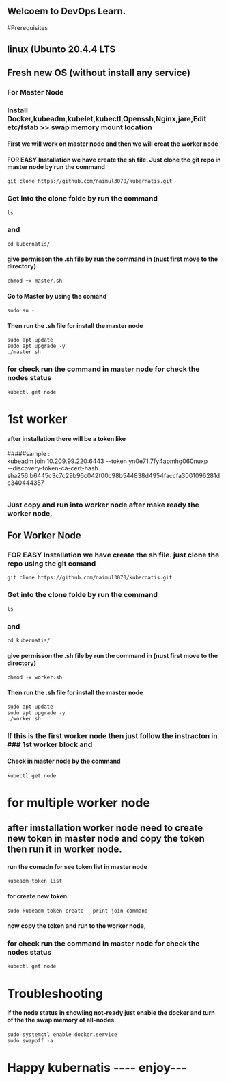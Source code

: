 ## Welcoem to DevOps Learn.

#Prerequisites
## linux (Ubunto 20.4.4 LTS
## Fresh new OS (without install any service)

### For Master Node

### Install Docker,kubeadm,kubelet,kubectl,Openssh,Nginx,jare,Edit etc/fstab >> swap memory mount location

#### First we will work on master node and then we will creat the worker node

#### FOR EASY Installation we have create the sh file. Just clone the git repo in master node by run the command
    git clone https://github.com/naimul3070/kubernatis.git   
### Get into the clone folde by run the command 
    ls
### and
    cd kubernatis/   
#### give permisson the .sh file by run the command in (nust first move to the directory)
    chmod +x master.sh   
#### Go to Master by using the comand
    sudo su -
#### Then run the .sh file for install the master node 
    sudo apt update
    sudo apt upgrade -y
    ./master.sh
### for check run the command in master node for check the nodes status
    kubectl get node
# 1st worker 

#### after installation there will be a token like 

#####sample :  
kubeadm join 10.209.99.220:6443 --token yn0e71.7fy4apmhg060nuxp \
--discovery-token-ca-cert-hash sha256:b6445c3c7c29b96c042f00c98b544838d4954faccfa3001096281de340444357
######

### Just copy and run into worker node after make ready the worker node,

## For Worker Node 

### FOR EASY Installation we have create the sh file. just clone the repo using the git comand 
    git clone https://github.com/naimul3070/kubernatis.git
### Get into the clone folde by run the command 
    ls
### and
    cd kubernatis/
#### give permisson the .sh file by run the command in (nust first move to the directory)
    chmod +x worker.sh
#### Then run the .sh file for install the master node 
    sudo apt update
    sudo apt upgrade -y
    ./worker.sh
### If this is the first worker node then just follow the instracton in  ### 1st worker block and

#### Check in master node by the command 
    kubectl get node
# for multiple worker node

## after imstallation worker node need to create new token in master node and copy the token then run it in worker node.

#### run the comadn for see token list in master node 
    kubeadm token list
#### for create new token 
    sudo kubeadm token create --print-join-command
#### now copy the token and run to the worker node, 

### for check run the command in master node for check the nodes status
    kubectl get node
# Troubleshooting

#### if the node status in showiing not-ready just enable the docker and turn of the the swap memory of all-nodes

    sudo systemctl enable docker.service
    sudo swapoff -a

# Happy kubernatis ---- enjoy---
 
